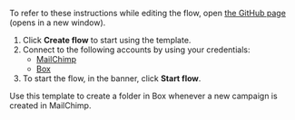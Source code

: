 To refer to these instructions while editing the flow, open [the GitHub page](https://github.com/ot4i/app-connect-templates/tree/master/resources/markdown/Create%20a%20folder%20in%20Box%20whenever%20a%20new%20campaign%20is%20created%20in%20MailChimp_instructions.md) (opens in a new window).

1. Click **Create flow** to start using the template.
2. Connect to the following accounts by using your credentials:
   - [MailChimp](https://www.ibm.com/docs/en/app-connect/saas?topic=apps-mailchimp) 
   - [Box](https://www.ibm.com/docs/en/app-connect/saas?topic=apps-box)
3. To start the flow, in the banner, click **Start flow**.

Use this template to create a folder in Box whenever a new campaign is created in MailChimp.


